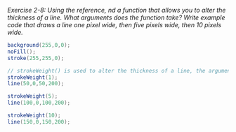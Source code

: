 _Exercise 2-8: Using the reference,  nd a function that allows you to alter the thickness of a line. What arguments does the function take? Write example code that draws a line one pixel wide, then five pixels wide, then 10 pixels wide._

```java
background(255,0,0);
noFill();
stroke(255,255,0);

// strokeWeight() is used to alter the thickness of a line, the argument is how many pixels wide the line should be
strokeWeight(1);
line(50,0,50,200);

strokeWeight(5);
line(100,0,100,200);

strokeWeight(10);
line(150,0,150,200);
```
